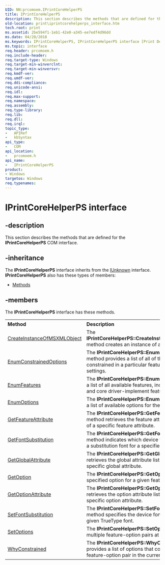 ```yaml
---
UID: NN:prcomoem.IPrintCoreHelperPS
title: IPrintCoreHelperPS
description: This section describes the methods that are defined for the IPrintCoreHelperPS COM interface.
old-location: print\iprintcorehelperps_interface.htm
tech.root: print
ms.assetid: 2be594f1-1eb1-42e0-a345-ee7edf4d96dd
ms.date: 04/20/2018
ms.keywords: IPrintCoreHelperPS, IPrintCoreHelperPS interface [Print Devices], IPrintCoreHelperPS interface [Print Devices],described, prcomoem/IPrintCoreHelperPS, print.iprintcorehelperps_interface, print_unidrv-pscript_allplugins_793ff9db-3ae7-4c10-a84e-bc974a72529e.xml
ms.topic: interface
req.header: prcomoem.h
req.include-header: 
req.target-type: Windows
req.target-min-winverclnt: 
req.target-min-winversvr: 
req.kmdf-ver: 
req.umdf-ver: 
req.ddi-compliance: 
req.unicode-ansi: 
req.idl: 
req.max-support: 
req.namespace: 
req.assembly: 
req.type-library: 
req.lib: 
req.dll: 
req.irql: 
topic_type:
-	APIRef
-	kbSyntax
api_type:
-	COM
api_location:
-	prcomoem.h
api_name:
-	IPrintCoreHelperPS
product:
- Windows
targetos: Windows
req.typenames: 
---
```


# IPrintCoreHelperPS interface


## -description


This section describes the methods that are defined for the <b>IPrintCoreHelperPS</b> COM interface. 


## -inheritance

The <b xmlns:loc="http://microsoft.com/wdcml/l10n">IPrintCoreHelperPS</b> interface inherits from the <a href="https://msdn.microsoft.com/33f1d79a-33fc-4ce5-a372-e08bda378332">IUnknown</a> interface. <b>IPrintCoreHelperPS</b> also has these types of members:
<ul>
<li><a href="https://docs.microsoft.com/">Methods</a></li>
</ul>

## -members

The <b>IPrintCoreHelperPS</b> interface has these methods.
<table class="members" id="memberListMethods">
<tr>
<th align="left" width="37%">Method</th>
<th align="left" width="63%">Description</th>
</tr>
<tr data="declared;">
<td align="left" width="37%">
<a href="https://msdn.microsoft.com/017f6e00-694b-4ada-86be-cf2be047fa88">CreateInstanceOfMSXMLObject</a>
</td>
<td align="left" width="63%">
The <b>IPrintCoreHelperPS::CreateInstanceOfMSXMLObject</b> method creates an instance of an MSXML object. 

</td>
</tr>
<tr data="declared;">
<td align="left" width="37%">
<a href="https://msdn.microsoft.com/106119cd-80ed-4d26-a7c1-fda5a49b080c">EnumConstrainedOptions</a>
</td>
<td align="left" width="63%">
The <b>IPrintCoreHelperPS::EnumConstrainedOptions</b> method provides a list of all of the options that are constrained in a particular feature, based on current settings.

</td>
</tr>
<tr data="declared;">
<td align="left" width="37%">
<a href="https://msdn.microsoft.com/c67c15a4-3dbf-4317-b6d5-e52f426e7619">EnumFeatures</a>
</td>
<td align="left" width="63%">
The<b> IPrintCoreHelperPS::EnumFeatures</b> method gets a list of all available features, including synthesized and core driver-implement features.

</td>
</tr>
<tr data="declared;">
<td align="left" width="37%">
<a href="https://msdn.microsoft.com/bd23f4e6-7a99-4347-ae29-a1e832db2e03">EnumOptions</a>
</td>
<td align="left" width="63%">
The <b>IPrintCoreHelperPS::EnumOptions</b> method gets a list of available options for the given feature. 

</td>
</tr>
<tr data="declared;">
<td align="left" width="37%">
<a href="https://msdn.microsoft.com/bf5d9081-20c8-43da-a71f-f089c2885b49">GetFeatureAttribute</a>
</td>
<td align="left" width="63%">
The <b>IPrintCoreHelperPS::GetFeatureAttribute</b> method retrieves the feature attribute list or the value of a specific feature attribute.

</td>
</tr>
<tr data="declared;">
<td align="left" width="37%">
<a href="https://msdn.microsoft.com/d5f71935-8371-413d-a602-a9a4a9e976c3">GetFontSubstitution</a>
</td>
<td align="left" width="63%">
The <b>IPrintCoreHelperPS::GetFontSubstitution</b> method indicates which device font, if any, is used as a substitution font for a specified TrueType font.

</td>
</tr>
<tr data="declared;">
<td align="left" width="37%">
<a href="https://msdn.microsoft.com/4243ac31-83a7-47b5-8406-9d9537fbeb11">GetGlobalAttribute</a>
</td>
<td align="left" width="63%">
The <b>IPrintCoreHelperPS::GetGlobalAttribute</b> method retrieves the global attribute list or the value of a specific global attribute.

</td>
</tr>
<tr data="declared;">
<td align="left" width="37%">
<a href="https://msdn.microsoft.com/library/windows/hardware/hh451273">GetOption</a>
</td>
<td align="left" width="63%">
The <b>IPrintCoreHelperPS::GetOption</b> method gets a specified option for a given feature.

</td>
</tr>
<tr data="declared;">
<td align="left" width="37%">
<a href="https://msdn.microsoft.com/66e794e6-ded0-41b1-b52b-d886bb58a4ff">GetOptionAttribute</a>
</td>
<td align="left" width="63%">
The <b>IPrintCoreHelperPS::GetOptionAttribute</b> method retrieves the option attribute list or the value of a specific option attribute.

</td>
</tr>
<tr data="declared;">
<td align="left" width="37%">
<a href="https://msdn.microsoft.com/2f3b47db-8e4e-4a76-a08a-acd2b903247e">SetFontSubstitution</a>
</td>
<td align="left" width="63%">
The <b>IPrintCoreHelperPS::SetFontSubstitution</b> method specifies the device font to print in place of a given TrueType font. 

</td>
</tr>
<tr data="declared;">
<td align="left" width="37%">
<a href="https://msdn.microsoft.com/ba80f0f5-ecea-41d7-8ddd-58b417e1fbe7">SetOptions</a>
</td>
<td align="left" width="63%">
The <b>IPrintCoreHelperPS::SetOptions</b> method sets multiple feature-option pairs at the same time.

</td>
</tr>
<tr data="declared;">
<td align="left" width="37%">
<a href="https://msdn.microsoft.com/23953142-9246-41cf-91b4-75b1a3f6128e">WhyConstrained</a>
</td>
<td align="left" width="63%">
The <b>IPrintCoreHelperPS::WhyConstrained</b> method provides a list of options that constrain the specified feature-option pair in the current configuration.

</td>
</tr>
</table> 


